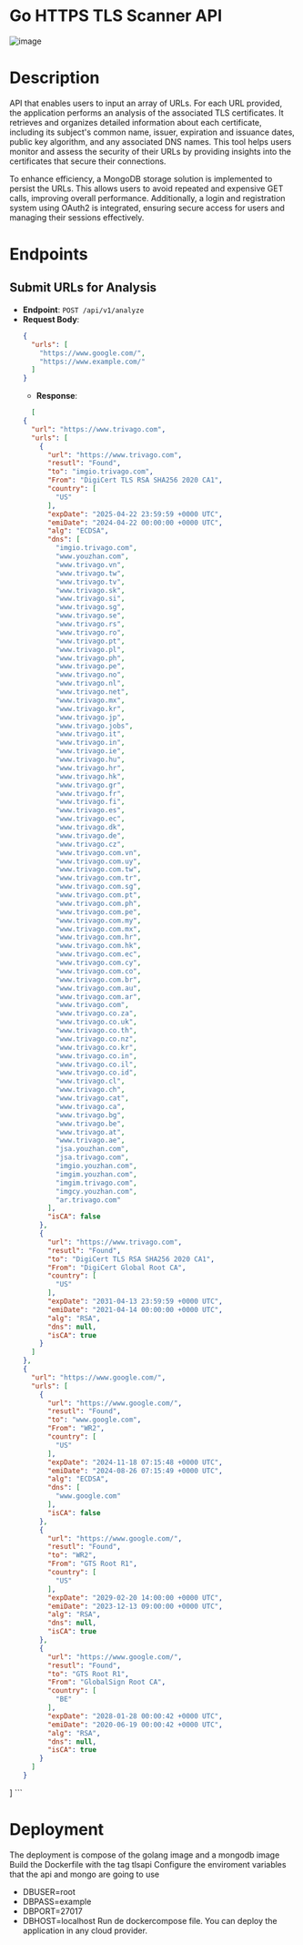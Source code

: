 # Go HTTPS TLS Scanner API
![image](https://github.com/user-attachments/assets/41ac172b-54d7-46d2-89cb-1f597f0e8be8)

# Description 
API that enables users to input an array of URLs. For each URL provided, the application performs an analysis of the associated TLS certificates. It retrieves and organizes detailed information about each certificate, including its subject's common name, issuer, expiration and issuance dates, public key algorithm, and any associated DNS names. This tool helps users monitor and assess the security of their URLs by providing insights into the certificates that secure their connections.

To enhance efficiency, a MongoDB storage solution is implemented to persist the URLs. This allows users to avoid repeated and expensive GET calls, improving overall performance. Additionally, a login and registration system using OAuth2 is integrated, ensuring secure access for users and managing their sessions effectively.

# Endpoints
## Submit URLs for Analysis
- **Endpoint**: `POST /api/v1/analyze`
- **Request Body**:
    ```json
    {
      "urls": [
        "https://www.google.com/",
        "https://www.example.com/"
      ]
    }
    ```
  - **Response**:
  ```json
    [
  {
    "url": "https://www.trivago.com",
    "urls": [
      {
        "url": "https://www.trivago.com",
        "resutl": "Found",
        "to": "imgio.trivago.com",
        "From": "DigiCert TLS RSA SHA256 2020 CA1",
        "country": [
          "US"
        ],
        "expDate": "2025-04-22 23:59:59 +0000 UTC",
        "emiDate": "2024-04-22 00:00:00 +0000 UTC",
        "alg": "ECDSA",
        "dns": [
          "imgio.trivago.com",
          "www.youzhan.com",
          "www.trivago.vn",
          "www.trivago.tw",
          "www.trivago.tv",
          "www.trivago.sk",
          "www.trivago.si",
          "www.trivago.sg",
          "www.trivago.se",
          "www.trivago.rs",
          "www.trivago.ro",
          "www.trivago.pt",
          "www.trivago.pl",
          "www.trivago.ph",
          "www.trivago.pe",
          "www.trivago.no",
          "www.trivago.nl",
          "www.trivago.net",
          "www.trivago.mx",
          "www.trivago.kr",
          "www.trivago.jp",
          "www.trivago.jobs",
          "www.trivago.it",
          "www.trivago.in",
          "www.trivago.ie",
          "www.trivago.hu",
          "www.trivago.hr",
          "www.trivago.hk",
          "www.trivago.gr",
          "www.trivago.fr",
          "www.trivago.fi",
          "www.trivago.es",
          "www.trivago.ec",
          "www.trivago.dk",
          "www.trivago.de",
          "www.trivago.cz",
          "www.trivago.com.vn",
          "www.trivago.com.uy",
          "www.trivago.com.tw",
          "www.trivago.com.tr",
          "www.trivago.com.sg",
          "www.trivago.com.pt",
          "www.trivago.com.ph",
          "www.trivago.com.pe",
          "www.trivago.com.my",
          "www.trivago.com.mx",
          "www.trivago.com.hr",
          "www.trivago.com.hk",
          "www.trivago.com.ec",
          "www.trivago.com.cy",
          "www.trivago.com.co",
          "www.trivago.com.br",
          "www.trivago.com.au",
          "www.trivago.com.ar",
          "www.trivago.com",
          "www.trivago.co.za",
          "www.trivago.co.uk",
          "www.trivago.co.th",
          "www.trivago.co.nz",
          "www.trivago.co.kr",
          "www.trivago.co.in",
          "www.trivago.co.il",
          "www.trivago.co.id",
          "www.trivago.cl",
          "www.trivago.ch",
          "www.trivago.cat",
          "www.trivago.ca",
          "www.trivago.bg",
          "www.trivago.be",
          "www.trivago.at",
          "www.trivago.ae",
          "jsa.youzhan.com",
          "jsa.trivago.com",
          "imgio.youzhan.com",
          "imgim.youzhan.com",
          "imgim.trivago.com",
          "imgcy.youzhan.com",
          "ar.trivago.com"
        ],
        "isCA": false
      },
      {
        "url": "https://www.trivago.com",
        "resutl": "Found",
        "to": "DigiCert TLS RSA SHA256 2020 CA1",
        "From": "DigiCert Global Root CA",
        "country": [
          "US"
        ],
        "expDate": "2031-04-13 23:59:59 +0000 UTC",
        "emiDate": "2021-04-14 00:00:00 +0000 UTC",
        "alg": "RSA",
        "dns": null,
        "isCA": true
      }
    ]
  },
  {
    "url": "https://www.google.com/",
    "urls": [
      {
        "url": "https://www.google.com/",
        "resutl": "Found",
        "to": "www.google.com",
        "From": "WR2",
        "country": [
          "US"
        ],
        "expDate": "2024-11-18 07:15:48 +0000 UTC",
        "emiDate": "2024-08-26 07:15:49 +0000 UTC",
        "alg": "ECDSA",
        "dns": [
          "www.google.com"
        ],
        "isCA": false
      },
      {
        "url": "https://www.google.com/",
        "resutl": "Found",
        "to": "WR2",
        "From": "GTS Root R1",
        "country": [
          "US"
        ],
        "expDate": "2029-02-20 14:00:00 +0000 UTC",
        "emiDate": "2023-12-13 09:00:00 +0000 UTC",
        "alg": "RSA",
        "dns": null,
        "isCA": true
      },
      {
        "url": "https://www.google.com/",
        "resutl": "Found",
        "to": "GTS Root R1",
        "From": "GlobalSign Root CA",
        "country": [
          "BE"
        ],
        "expDate": "2028-01-28 00:00:42 +0000 UTC",
        "emiDate": "2020-06-19 00:00:42 +0000 UTC",
        "alg": "RSA",
        "dns": null,
        "isCA": true
      }
    ]
  }
]
    ```
    
# Deployment
The deployment is compose of the golang image and a mongodb image
Build the Dockerfile with the tag tlsapi
Configure the enviroment variables that the api and mongo are going to use
 - DBUSER=root
 - DBPASS=example
 - DBPORT=27017
 - DBHOST=localhost
Run de dockercompose file.
You can deploy the application in any cloud provider.

